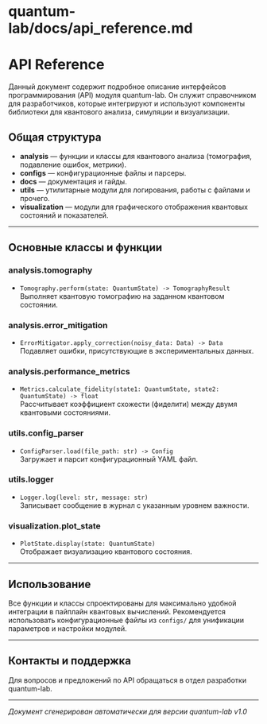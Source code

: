 # quantum-lab/docs/api_reference.md

# API Reference

Данный документ содержит подробное описание интерфейсов программирования (API) модуля quantum-lab. Он служит справочником для разработчиков, которые интегрируют и используют компоненты библиотеки для квантового анализа, симуляции и визуализации.

## Общая структура

- **analysis** — функции и классы для квантового анализа (томография, подавление ошибок, метрики).
- **configs** — конфигурационные файлы и парсеры.
- **docs** — документация и гайды.
- **utils** — утилитарные модули для логирования, работы с файлами и прочего.
- **visualization** — модули для графического отображения квантовых состояний и показателей.

---

## Основные классы и функции

### analysis.tomography

- `Tomography.perform(state: QuantumState) -> TomographyResult`  
  Выполняет квантовую томографию на заданном квантовом состоянии.

### analysis.error_mitigation

- `ErrorMitigator.apply_correction(noisy_data: Data) -> Data`  
  Подавляет ошибки, присутствующие в экспериментальных данных.

### analysis.performance_metrics

- `Metrics.calculate_fidelity(state1: QuantumState, state2: QuantumState) -> float`  
  Рассчитывает коэффициент схожести (фиделити) между двумя квантовыми состояниями.

### utils.config_parser

- `ConfigParser.load(file_path: str) -> Config`  
  Загружает и парсит конфигурационный YAML файл.

### utils.logger

- `Logger.log(level: str, message: str)`  
  Записывает сообщение в журнал с указанным уровнем важности.

### visualization.plot_state

- `PlotState.display(state: QuantumState)`  
  Отображает визуализацию квантового состояния.

---

## Использование

Все функции и классы спроектированы для максимально удобной интеграции в пайплайн квантовых вычислений. Рекомендуется использовать конфигурационные файлы из `configs/` для унификации параметров и настройки модулей.

---

## Контакты и поддержка

Для вопросов и предложений по API обращаться в отдел разработки quantum-lab.

---

*Документ сгенерирован автоматически для версии quantum-lab v1.0*

